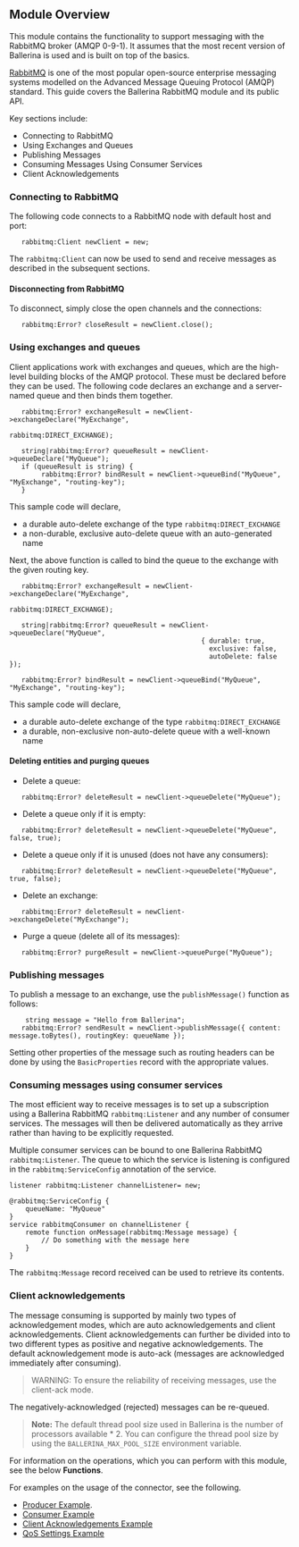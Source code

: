 ## Module Overview

This module contains the functionality to support messaging with the RabbitMQ broker (AMQP 0-9-1). It assumes that the most recent version of Ballerina is used and is built on top of the basics.

[RabbitMQ](https://www.rabbitmq.com/) is one of the most popular open-source enterprise messaging systems modelled on the Advanced Message Queuing Protocol (AMQP) standard. This guide covers the Ballerina RabbitMQ module and its public API. 
 
Key sections include: 
- Connecting to RabbitMQ
- Using Exchanges and Queues
- Publishing Messages
- Consuming Messages Using Consumer Services
- Client Acknowledgements 

### Connecting to RabbitMQ

The following code connects to a RabbitMQ node with default host and port: 

```ballerina
   rabbitmq:Client newClient = new;
```

The `rabbitmq:Client` can now be used to send and receive messages as described in the subsequent sections. 

#### Disconnecting from RabbitMQ

To disconnect, simply close the open channels and the connections: 

```ballerina
   rabbitmq:Error? closeResult = newClient.close();
```

### Using exchanges and queues

Client applications work with exchanges and queues, which are the high-level building blocks of the AMQP protocol. These must be declared before they can be used. The following code declares an exchange and a server-named queue and then binds them together. 

```ballerina
   rabbitmq:Error? exchangeResult = newClient->exchangeDeclare("MyExchange", 
                                                                rabbitmq:DIRECT_EXCHANGE);
   
   string|rabbitmq:Error? queueResult = newClient->queueDeclare("MyQueue");
   if (queueResult is string) {
        rabbitmq:Error? bindResult = newClient->queueBind("MyQueue", "MyExchange", "routing-key");
   }
```

This sample code will declare,
- a durable auto-delete exchange of the type `rabbitmq:DIRECT_EXCHANGE`
- a non-durable, exclusive auto-delete queue with an auto-generated name

Next, the above function is called to bind the queue to the exchange with the given routing key. 

```ballerina
   rabbitmq:Error? exchangeResult = newClient->exchangeDeclare("MyExchange",
                                                        rabbitmq:DIRECT_EXCHANGE);
   
   string|rabbitmq:Error? queueResult = newClient->queueDeclare("MyQueue", 
                                                { durable: true,
                                                  exclusive: false,
                                                  autoDelete: false });

   rabbitmq:Error? bindResult = newClient->queueBind("MyQueue", "MyExchange", "routing-key");
```

This sample code will declare,
 - a durable auto-delete exchange of the type `rabbitmq:DIRECT_EXCHANGE`
 - a durable, non-exclusive non-auto-delete queue with a well-known name

#### Deleting entities and purging queues

- Delete a queue:
```ballerina
   rabbitmq:Error? deleteResult = newClient->queueDelete("MyQueue");
```
- Delete a queue only if it is empty:
```ballerina
   rabbitmq:Error? deleteResult = newClient->queueDelete("MyQueue", false, true);
```
- Delete a queue only if it is unused (does not have any consumers):
```ballerina
   rabbitmq:Error? deleteResult = newClient->queueDelete("MyQueue", true, false);
```
- Delete an exchange:
```ballerina
   rabbitmq:Error? deleteResult = newClient->exchangeDelete("MyExchange");
```
- Purge a queue (delete all of its messages):
```ballerina
   rabbitmq:Error? purgeResult = newClient->queuePurge("MyQueue");
```

### Publishing messages

To publish a message to an exchange, use the `publishMessage()` function as follows:

```ballerina
    string message = "Hello from Ballerina";
   rabbitmq:Error? sendResult = newClient->publishMessage({ content: message.toBytes(), routingKey: queueName });
``` 
Setting other properties of the message such as routing headers can be done by using the `BasicProperties` record with the appropriate values. 

### Consuming messages using consumer services

The most efficient way to receive messages is to set up a subscription using a Ballerina RabbitMQ `rabbitmq:Listener` and any number of consumer services. The messages will then be delivered automatically as they arrive rather than having to be explicitly requested. 

Multiple consumer services can be bound to one Ballerina RabbitMQ `rabbitmq:Listener`. The queue to which the service is listening is configured in the `rabbitmq:ServiceConfig` annotation of the service. 

```ballerina
listener rabbitmq:Listener channelListener= new;

@rabbitmq:ServiceConfig {
    queueName: "MyQueue"
}
service rabbitmqConsumer on channelListener {
    remote function onMessage(rabbitmq:Message message) {
        // Do something with the message here 
    }
}
```
The `rabbitmq:Message` record received can be used to retrieve its contents. 

### Client acknowledgements

The message consuming is supported by mainly two types of acknowledgement modes, which are auto acknowledgements and client acknowledgements. 
Client acknowledgements can further be divided into to two different types as positive and negative acknowledgements. 
The default acknowledgement mode is auto-ack (messages are acknowledged immediately after consuming).
> WARNING: To ensure the reliability of receiving messages, use the client-ack mode. 

The negatively-acknowledged (rejected) messages can be re-queued. 


>**Note:** The default thread pool size used in Ballerina is the number of processors available * 2. You can configure the thread pool size by using the `BALLERINA_MAX_POOL_SIZE` environment variable.

For information on the operations, which you can perform with this module, see the below **Functions**. 

For examples on the usage of the connector, see the following.
* [Producer Example](https://ballerina.io/swan-lake/learn/by-example/rabbitmq-producer.html).
* [Consumer Example](https://ballerina.io/swan-lake/learn/by-example/rabbitmq-consumer.html)
* [Client Acknowledgements Example](https://ballerina.io/swan-lake/learn/by-example/rabbitmq-consumer-with-client-acknowledgement.html)
* [QoS Settings Example](https://ballerina.io/swan-lake/learn/by-example/rabbitmq-consumer-with-qos-settings.html)

